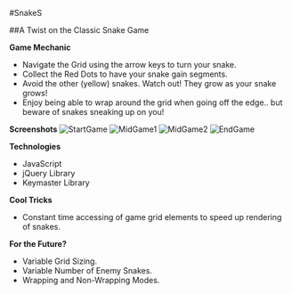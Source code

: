 #SnakeS

##A Twist on the Classic Snake Game

**Game Mechanic**
- Navigate the Grid using the arrow keys to turn your snake.
- Collect the Red Dots to have your snake gain segments.
- Avoid the other (yellow) snakes. Watch out! They grow as your snake grows!
- Enjoy being able to wrap around the grid when going off the edge.. but beware of snakes sneaking up on you!

**Screenshots**
![StartGame](https://raw,githubusercontent.com/jpgonzalez2011/Snake/master/screenshots/StartGame.png)
![MidGame1](https://raw,githubusercontent.com/jpgonzalez2011/Snake/master/screenshots/MidGame1.png)
![MidGame2](https://raw,githubusercontent.com/jpgonzalez2011/Snake/master/screenshots/MidGame2.png)
![EndGame](https://raw,githubusercontent.com/jpgonzalez2011/Snake/master/screenshots/EndGame.png)

**Technologies**
- JavaScript
- jQuery Library
- Keymaster Library

**Cool Tricks**
- Constant time accessing of game grid elements to speed up rendering of snakes.

**For the Future?**
- Variable Grid Sizing.
- Variable Number of Enemy Snakes.
- Wrapping and Non-Wrapping Modes.
